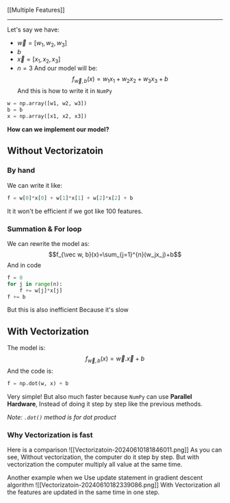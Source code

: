 [[Multiple Features]]

---

Let's say we have:
- $\vec w = [w_1, w_2, w_3]$ 
- $b$
- $\vec x = [x_1, x_2, x_3]$
- $n = 3$
And our model will be:
$$f_{\vec w, b}(x)=w_1x_1+w_2x_2+w_3x_3+b$$
And this is how to write it in `NumPy`
```python
w = np.array([w1, w2, w3])
b = b
x = np.array([x1, x2, x3])
```

**How can we implement our model?**
## Without Vectorizatoin
### By hand
We can write it like:
```python
f = w[0]*x[0] + w[1]*x[1] + w[2]*x[2] + b
```
It it won't be efficient if we got like 100 features.
### Summation & For loop
We can rewrite the model as:
$$f_{\vec w, b}(x)=\sum_{j=1}^{n}(w_jx_j)+b$$
And in code
```python
f = 0
for j in range(n):
	f += w[j]*x[j]
f += b
```
But this is also inefficient Because it's slow
## With Vectorization
The model is:
$$ f_{\vec w,b}(x)=\vec w.\vec x+b $$
And the code is:
```python
f = np.dot(w, x) + b
```
Very simple! But also much faster because `NumPy` can use **Parallel Hardware**, Instead of doing it step by step like the previous methods.

*Note: `.dot()` method is for dot product*
### Why Vectorization is fast
Here is a comparison
![[Vectorizatoin-20240610181846011.png]]
As you can see, Without vectorization, the computer do it step by step. But with vectorization the computer multiply all value at the same time.

Another example when we Use update statement in gradient descent algorithm
![[Vectorizatoin-20240610182339086.png]]
With Vectorization all the features are updated in the same time in one step.